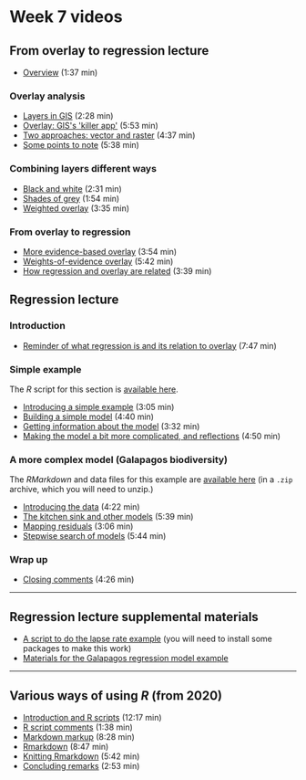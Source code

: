 # Week 7 videos
## From overlay to regression lecture
+ [Overview](https://southosullivan.com/geog315/video/week-07-lecture-01/from-overlay-to-regression-01.mp4) (1:37 min)

### Overlay analysis
+ [Layers in GIS](https://southosullivan.com/geog315/video/week-07-lecture-01/from-overlay-to-regression-02.mp4) (2:28 min)
+ [Overlay: GIS's 'killer app'](https://southosullivan.com/geog315/video/week-07-lecture-01/from-overlay-to-regression-03.mp4) (5:53 min)
+ [Two approaches: vector and raster](https://southosullivan.com/geog315/video/week-07-lecture-01/from-overlay-to-regression-04.mp4) (4:37 min) 
+ [Some points to note](https://southosullivan.com/geog315/video/week-07-lecture-01/from-overlay-to-regression-05.mp4) (5:38 min)

### Combining layers different ways
+ [Black and white](https://southosullivan.com/geog315/video/week-07-lecture-01/from-overlay-to-regression-06.mp4) (2:31 min)
+ [Shades of grey](https://southosullivan.com/geog315/video/week-07-lecture-01/from-overlay-to-regression-07.mp4) (1:54 min)
+ [Weighted overlay](https://southosullivan.com/geog315/video/week-07-lecture-01/from-overlay-to-regression-08.mp4) (3:35 min)

### From overlay to regression
+ [More evidence-based overlay](https://southosullivan.com/geog315/video/week-07-lecture-01/from-overlay-to-regression-09.mp4) (3:54 min)
+ [Weights-of-evidence overlay](https://southosullivan.com/geog315/video/week-07-lecture-01/from-overlay-to-regression-10.mp4) (5:42 min)
+ [How regression and overlay are related](https://southosullivan.com/geog315/video/week-07-lecture-01/from-overlay-to-regression-11.mp4) (3:39 min)

## Regression lecture
### Introduction
+ [Reminder of what regression is and its relation to overlay](https://southosullivan.com/geog315/video/week-07-lecture-02/regression-02.m4v) (7:47 min)

### Simple example
The *R* script for this section is [available here](../scripts/lapse-rate.R?raw=true).

+ [Introducing a simple example](https://southosullivan.com/geog315/video/week-07-lecture-02/regression-03.m4v) (3:05 min)
+ [Building a simple model](https://southosullivan.com/geog315/video/week-07-lecture-02/regression-04.m4v) (4:40 min)
+ [Getting information about the model](https://southosullivan.com/geog315/video/week-07-lecture-02/regression-05.m4v) (3:32 min)
+ [Making the model a bit more complicated, and reflections](https://southosullivan.com/geog315/video/week-07-lecture-02/regression-06.m4v) (4:50 min)

### A more complex model (Galapagos biodiversity)
The *RMarkdown* and data files for this example are [available here](../slides/regression/example/galapagos.zip?raw=true) (in a `.zip` archive, which you will need to unzip.)

+ [Introducing the data](https://southosullivan.com/geog315/video/week-07-lecture-02/regression-07.m4v) (4:22 min)
+ [The kitchen sink and other models](https://southosullivan.com/geog315/video/week-07-lecture-02/regression-08.m4v) (5:39 min)
+ [Mapping residuals](https://southosullivan.com/geog315/video/week-07-lecture-02/regression-09.m4v) (3:06 min)
+ [Stepwise search of models](https://southosullivan.com/geog315/video/week-07-lecture-02/regression-10.m4v) (5:44 min)

### Wrap up
+ [Closing comments](https://southosullivan.com/geog315/video/week-07-lecture-02/regression-11.m4v) (4:26 min)

---

## Regression lecture supplemental materials
+ [A script to do the lapse rate example](../scripts/lapse-rate.R?raw=true) (you will need to install some packages to make this work)
+ [Materials for the Galapagos regression model example](../slides/regression/example/galapagos.zip?raw=true)


---

## Various ways of using *R* (from 2020)
+ [Introduction and R scripts](https://southosullivan.com/geog315/video/week-07-lab/geog315-week07-01-intro-and-R-scripts.mp4) (12:17 min)
+ [R script comments](https://southosullivan.com/geog315/video/week-07-lab/geog315-week07-02-R-script-comments.mp4) (1:38 min)
+ [Markdown markup](https://southosullivan.com/geog315/video/week-07-lab/geog315-week07-03-markdown.mp4) (8:28 min)
+ [Rmarkdown](https://southosullivan.com/geog315/video/week-07-lab/geog315-week07-04-rmarkdown.mp4) (8:47 min)
+ [Knitting Rmarkdown](https://southosullivan.com/geog315/video/week-07-lab/geog315-week07-05-knitting-rmarkdown.mp4) (5:42 min)
+ [Concluding remarks](https://southosullivan.com/geog315/video/week-07-lab/geog315-week07-06-wrapup.mp4) (2:53 min)
